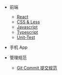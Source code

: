 - 前端

  - [React](./docs/React.md)
  - [CSS & Less](./docs/CSS.md)
  - [Javascript](./docs/Javascript.md)
  - [Typescript](./docs/Typescript.md)
  - [Unit-Test](./docs/Unit-Test.md)

- 手机 App

- 管理规范
  - [Git Commit 提交规范](./docs/Git-Commit.md)
